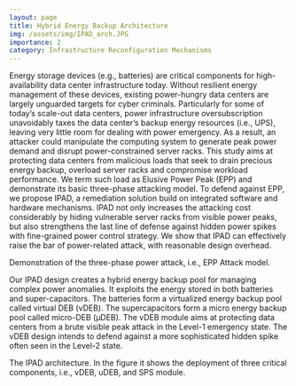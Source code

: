 ```yaml
---
layout: page
title: Hybrid Energy Backup Architecture 
img: /assets/img/IPAD_arch.JPG
importance: 2
category: Infrastructure Reconfiguration Mechanisms
---
```

Energy storage devices (e.g., batteries) are critical components for high-availability data center infrastructure today. Without resilient energy management of these devices, existing power-hungry data centers are largely unguarded targets for cyber criminals. Particularly for some of today’s scale-out data centers, power infrastructure oversubscription unavoidably taxes the data center’s backup energy resources (i.e., UPS), leaving very little room for dealing with power emergency. As a result, an attacker could manipulate the computing system to generate peak power demand and disrupt power-constrained server racks. This study aims at protecting data centers from malicious loads that seek to drain precious energy backup, overload server racks and compromise workload performance. We term such load as Elusive Power Peak (EPP) and demonstrate its basic three-phase attacking model. To defend against EPP, we propose IPAD, a remediation solution build on integrated software and hardware mechanisms. IPAD not only increases the attacking cost considerably by hiding vulnerable server racks from visible power peaks, but also strengthens the last line of defense against hidden power spikes with fine-grained power control strategy. We show that IPAD can effectively raise the bar of power-related attack, with reasonable design overhead.


<div class="row">
    <div class="col-sm mt-2 mt-md-0">
        <img class="img-fluid rounded z-depth-1" src="{{ '/assets/img/EPP_Attack.JPG' | relative_url }}" alt="" title="example image"/>
    </div>
</div>
<div class="caption">
    Demonstration of the three-phase power attack, i.e., EPP Attack model.
</div>

Our IPAD design creates a hybrid energy backup pool for managing complex power anomalies. It exploits the energy stored in both batteries and super-capacitors. The batteries form a virtualized energy backup pool called virtual DEB (vDEB). The supercapacitors form a micro energy backup pool called micro-DEB (μDEB). The vDEB module aims at protecting data centers from a brute visible peak attack in the Level-1 emergency state. The vDEB design intends to defend against a more sophisticated hidden spike often seen in the Level-2 state.


<div class="row">
    <div class="col-sm mt-2 mt-md-0">
        <img class="img-fluid rounded z-depth-1" src="{{ '/assets/img/IPAD_arch.JPG' | relative_url }}" alt="" title="example image"/>
    </div>
</div>
<div class="caption">
    The IPAD architecture. In the figure it shows the deployment of three critical components, i.e., vDEB, uDEB, and SPS module.
</div>

